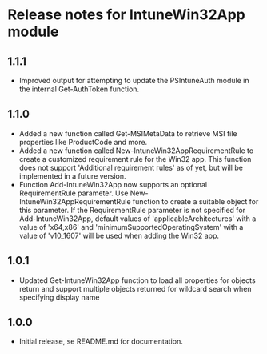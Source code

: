 # Release notes for IntuneWin32App module

## 1.1.1
- Improved output for attempting to update the PSIntuneAuth module in the internal Get-AuthToken function.

## 1.1.0
- Added a new function called Get-MSIMetaData to retrieve MSI file properties like ProductCode and more.
- Added a new function called New-IntuneWin32AppRequirementRule to create a customized requirement rule for the Win32 app. This function does not support 'Additional requirement rules' as of yet, but will be implemented in a future version.
- Function Add-IntuneWin32App now supports an optional RequirementRule parameter. Use New-IntuneWin32AppRequirementRule function to create a suitable object for this parameter. If the RequirementRule parameter is not specified for Add-IntuneWin32App, default values of 'applicableArchitectures' with a value of 'x64,x86' and 'minimumSupportedOperatingSystem' with a value of 'v10_1607' will be used when adding the Win32 app.

## 1.0.1
- Updated Get-IntuneWin32App function to load all properties for objects return and support multiple objects returned for wildcard search when specifying display name

## 1.0.0
- Initial release, se README.md for documentation.